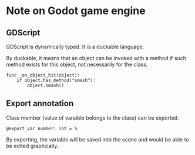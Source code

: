 # Note on Godot game engine

## GDScript

GDScript is dynamically typed. It is a duckable language.

By duckable, it means that an object can be invoked with a method if such method exists for this object, not necessarily for the class.

```GDScript
func _on_object_hit(object):
    if object.has_method("smash"):
        object.smash()
```

## Export annotation

Class member (value of varaible belongs to the class) can be exported.
```
@export var number: int = 5
```

By exporting, the variable will be saved into the scene and would be able to be edited graphically.


